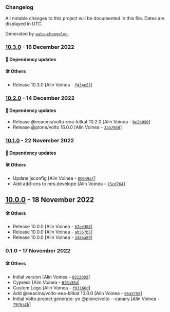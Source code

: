 ### Changelog

All notable changes to this project will be documented in this file. Dates are displayed in UTC.

Generated by [`auto-changelog`](https://github.com/CookPete/auto-changelog).

### [10.3.0](https://github.com/eea/demo-kitkat-frontend/compare/10.2.0...10.3.0) - 16 December 2022

#### :rocket: Dependency updates


#### :hammer_and_wrench: Others

- Release 10.3.0 [Alin Voinea - [`f434e57`](https://github.com/eea/demo-kitkat-frontend/commit/f434e57bda36652c9f95e4c044c74019229c31c6)]
### [10.2.0](https://github.com/eea/demo-kitkat-frontend/compare/10.1.0...10.2.0) - 14 December 2022

#### :rocket: Dependency updates

- Release @eeacms/volto-eea-kitkat 10.2.0 [Alin Voinea - [`be2b098`](https://github.com/eea/demo-kitkat-frontend/commit/be2b098f831bba28366db581d46f80690ca6ca46)]
- Release @plone/volto 16.0.0 [Alin Voinea - [`33a784d`](https://github.com/eea/demo-kitkat-frontend/commit/33a784dbe77661e98937019ef7b5cf9b89737dea)]

### [10.1.0](https://github.com/eea/demo-kitkat-frontend/compare/10.0.0...10.1.0) - 22 November 2022

#### :rocket: Dependency updates


#### :hammer_and_wrench: Others

- Update jsconfig [Alin Voinea - [`00049af`](https://github.com/eea/demo-kitkat-frontend/commit/00049afda45732eddc232137fbaa3a97e2d314c2)]
- Add add-ons to mrs.develope [Alin Voinea - [`75cd764`](https://github.com/eea/demo-kitkat-frontend/commit/75cd7641e771a046d28418dece13af9ccfc87475)]
## [10.0.0](https://github.com/eea/demo-kitkat-frontend/compare/0.1.0...10.0.0) - 18 November 2022

#### :hammer_and_wrench: Others

- Release 10.0.0 [Alin Voinea - [`b7ee308`](https://github.com/eea/demo-kitkat-frontend/commit/b7ee3084ad281ef8ba9b02bc22f36b7033089c7d)]
- Release 10.0.0 [Alin Voinea - [`ab557b5`](https://github.com/eea/demo-kitkat-frontend/commit/ab557b5edc37278e1465049bbe6a3c7a2991353f)]
- Release 10.0.0 [Alin Voinea - [`3484a89`](https://github.com/eea/demo-kitkat-frontend/commit/3484a896ce382110e924605cd922130c0ff07b62)]
### 0.1.0 - 17 November 2022

#### :hammer_and_wrench: Others

- Initial version [Alin Voinea - [`8212002`](https://github.com/eea/demo-kitkat-frontend/commit/82120028c8e4d2e10be3135bee02ed40d7d96904)]
- Cypress [Alin Voinea - [`6f0a39d`](https://github.com/eea/demo-kitkat-frontend/commit/6f0a39d6e61732da54183537b67859f04910fa07)]
- Custom Logo [Alin Voinea - [`f93160d`](https://github.com/eea/demo-kitkat-frontend/commit/f93160df41b406973f6e4348eed88950a3ba2906)]
- Add @eeacms/volto-eea-kitkat 10.0.0 [Alin Voinea - [`86a5758`](https://github.com/eea/demo-kitkat-frontend/commit/86a575889efea0c194b8619a0ef56edeec6b632b)]
- Initial Volto project generate: yo @plone/volto --canary [Alin Voinea - [`7976a2b`](https://github.com/eea/demo-kitkat-frontend/commit/7976a2b53f83f9d96133cd29323ff4e8d212d184)]
